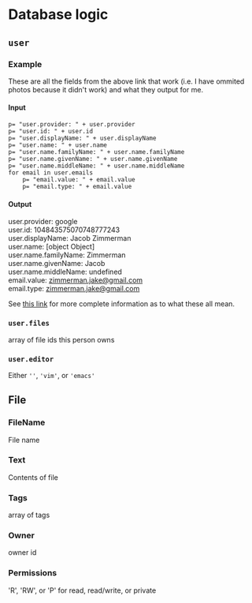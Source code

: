 # Database logic

## `user`

### Example
These are all the fields from the above link that work (i.e. I have ommited 
photos because it didn't work) and what they output for me.
#### Input
~~~
p= "user.provider: " + user.provider
p= "user.id: " + user.id
p= "user.displayName: " + user.displayName
p= "user.name: " + user.name
p= "user.name.familyName: " + user.name.familyName
p= "user.name.givenName: " + user.name.givenName
p= "user.name.middleName: " + user.name.middleName
for email in user.emails
    p= "email.value: " + email.value
    p= "email.type: " + email.value
~~~
#### Output
user.provider: google  
user.id: 104843575070748777243  
user.displayName: Jacob Zimmerman  
user.name: [object Object]  
user.name.familyName: Zimmerman  
user.name.givenName: Jacob  
user.name.middleName: undefined  
email.value: zimmerman.jake@gmail.com  
email.type: zimmerman.jake@gmail.com  

See [this link](http://passportjs.org/guide/profile/) for more complete information as to what these all mean.

### `user.files`
array of file ids this person owns
### `user.editor`
Either `''`, `'vim'`, or `'emacs'`

File
----
### FileName
File name
### Text
Contents of file
### Tags
array of tags
### Owner
owner id
### Permissions
'R', 'RW', or 'P' for read, read/write, or private
